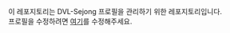 이 레포지토리는 DVL-Sejong 프로필을 관리하기 위한 레포지토리입니다.<br/>
프로필을 수정하려면 [여기](https://github.com/DVL-Sejong/.github/blob/main/profile/README.md)를 수정해주세요.
